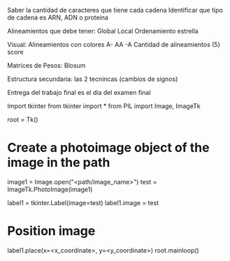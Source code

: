  Saber la cantidad de caracteres que tiene cada cadena
Identificar que tipo de cadena es ARN, ADN o proteina


Alineamientos que debe tener:
        Global
        Local
        Ordenamiento estrella

Visual:
Alineamientos con colores A- AA -A 
Cantidad de alineamientos (5)
score

Matrices de Pesos:
Blosum


Estructura secundaria: las 2 tecnincas (cambios de signos)

Entrega del trabajo final es el dia del examen final

Import tkinter
from tkinter import *
from PIL import Image, ImageTk

root = Tk()

# Create a photoimage object of the image in the path
image1 = Image.open("<path/image_name>")
test = ImageTk.PhotoImage(image1)

label1 = tkinter.Label(image=test)
label1.image = test

# Position image
label1.place(x=<x_coordinate>, y=<y_coordinate>)
root.mainloop()
